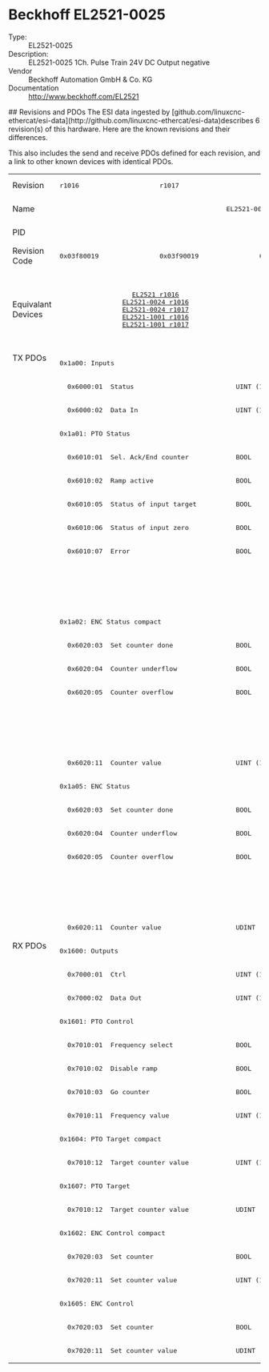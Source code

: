 #  Beckhoff EL2521-0025

<dl>
  <dt>Type:</dt><dd>EL2521-0025</dd>
  <dt>Description:</dt><dd>EL2521-0025 1Ch. Pulse Train 24V DC Output negative</dd>
  <dt>Vendor</dt><dd>Beckhoff Automation GmbH & Co. KG</dd>
  <dt>Documentation</dt><dd><a href="http://www.beckhoff.com/EL2521">http://www.beckhoff.com/EL2521</a></dd>
</dl>
## Revisions and PDOs
The ESI data ingested by [github.com/linuxcnc-ethercat/esi-data](http://github.com/linuxcnc-ethercat/esi-data)describes 6 revision(s) of this hardware.  Here are the known revisions and their differences.

This also includes the send and receive PDOs defined for each revision, and a link to other known devices with identical PDOs.

<table>
<tr >
<td class="first">Revision</td>
<td ><pre>r1016</pre></td>
<td ><pre>r1017</pre></td>
<td ><pre>r1018</pre></td>
<td ><pre>r1019</pre></td>
<td ><pre>r1020</pre></td>
<td ><pre>r1021</pre></td>
</tr>
<tr >
<td class="first">Name</td>
<td  colspan=6 align="center"><pre>EL2521-0025 1Ch. Pulse Train 24V DC Output negative</pre></td>
</tr>
<tr >
<td class="first">PID</td>
<td  colspan=6 align="center"><pre>0x09d93052</pre></td>
</tr>
<tr >
<td class="first">Revision Code</td>
<td ><pre>0x03f80019</pre></td>
<td ><pre>0x03f90019</pre></td>
<td ><pre>0x03fa0019</pre></td>
<td ><pre>0x03fb0019</pre></td>
<td ><pre>0x03fc0019</pre></td>
<td ><pre>0x03fd0019</pre></td>
</tr>
<tr >
<td class="first">Equivalant Devices</td>
<td  colspan=2 align="center"><pre><a href="EL2521">EL2521 r1016</a><br/><a href="EL2521-0024">EL2521-0024 r1016</a><br/><a href="EL2521-0024">EL2521-0024 r1017</a><br/><a href="EL2521-1001">EL2521-1001 r1016</a><br/><a href="EL2521-1001">EL2521-1001 r1017</a></pre></td>
<td  colspan=3 align="center"><pre><a href="EL2521">EL2521 r1019</a><br/><a href="EL2521">EL2521 r1020</a><br/><a href="EL2521">EL2521 r1021</a><br/><a href="EL2521-0024">EL2521-0024 r1018</a><br/><a href="EL2521-0024">EL2521-0024 r1019</a><br/><a href="EL2521-0024">EL2521-0024 r1020</a><br/><a href="EL2521-1001">EL2521-1001 r1018</a><br/><a href="EL2521-1001">EL2521-1001 r1019</a><br/><a href="EL2521-1001">EL2521-1001 r1020</a></pre></td>
<td ><pre><a href="EL2521">EL2521 r1022</a><br/><a href="EL2521-0024">EL2521-0024 r1021</a></pre></td>
</tr>
<tr class="txpdo pdosection">
<td class="first" rowspan=25 valign=top>TX PDOs</td>
<td colspan=6 align="left"><pre>0x1a00: Inputs</pre></td>
<td></td>
</tr>
<tr class="txpdo">
<td  colspan=6 align="left"><pre>  0x6000:01  Status                          UINT (16 bits)</pre></td>
</tr>
<tr class="txpdo">
<td  colspan=6 align="left"><pre>  0x6000:02  Data In                         UINT (16 bits)</pre></td>
</tr>
<tr class="txpdo pdosection">
<td  colspan=6 align="left"><pre>0x1a01: PTO Status</pre></td>
</tr>
<tr class="txpdo">
<td  colspan=2 align="left"><pre>  0x6010:01  Sel. Ack/End counter            BOOL</pre></td>
<td  colspan=4 align="left"><pre>  0x6010:01  Status__Sel. Ack/End counter    BOOL</pre></td>
</tr>
<tr class="txpdo">
<td  colspan=2 align="left"><pre>  0x6010:02  Ramp active                     BOOL</pre></td>
<td  colspan=4 align="left"><pre>  0x6010:02  Status__Ramp active             BOOL</pre></td>
</tr>
<tr class="txpdo">
<td  colspan=2 align="left"><pre>  0x6010:05  Status of input target          BOOL</pre></td>
<td  colspan=4 align="left"><pre>  0x6010:05  Status__Status of input target  BOOL</pre></td>
</tr>
<tr class="txpdo">
<td  colspan=2 align="left"><pre>  0x6010:06  Status of input zero            BOOL</pre></td>
<td  colspan=4 align="left"><pre>  0x6010:06  Status__Status of input zero    BOOL</pre></td>
</tr>
<tr class="txpdo">
<td  colspan=2 align="left"><pre>  0x6010:07  Error                           BOOL</pre></td>
<td  colspan=4 align="left"><pre>  0x6010:07  Status__Error                   BOOL</pre></td>
</tr>
<tr class="txpdo">
<td  colspan=5 align="left"></td>
<td ><pre>  0x6010:0e  Status__Sync error              BOOL</pre></td>
</tr>
<tr class="txpdo">
<td  colspan=5 align="left"></td>
<td ><pre>  0x6010:10  Status__TxPDO Toggle            BOOL</pre></td>
</tr>
<tr class="txpdo pdosection">
<td  colspan=6 align="left"><pre>0x1a02: ENC Status compact</pre></td>
</tr>
<tr class="txpdo">
<td  colspan=2 align="left"><pre>  0x6020:03  Set counter done                BOOL</pre></td>
<td  colspan=4 align="left"><pre>  0x6020:03  Status__Set counter done        BOOL</pre></td>
</tr>
<tr class="txpdo">
<td  colspan=2 align="left"><pre>  0x6020:04  Counter underflow               BOOL</pre></td>
<td  colspan=4 align="left"><pre>  0x6020:04  Status__Counter underflow       BOOL</pre></td>
</tr>
<tr class="txpdo">
<td  colspan=2 align="left"><pre>  0x6020:05  Counter overflow                BOOL</pre></td>
<td  colspan=4 align="left"><pre>  0x6020:05  Status__Counter overflow        BOOL</pre></td>
</tr>
<tr class="txpdo">
<td  colspan=5 align="left"></td>
<td ><pre>  0x6020:0e  Status__Sync error              BOOL</pre></td>
</tr>
<tr class="txpdo">
<td  colspan=5 align="left"></td>
<td ><pre>  0x6020:10  Status__TxPDO Toggle            BOOL</pre></td>
</tr>
<tr class="txpdo">
<td  colspan=6 align="left"><pre>  0x6020:11  Counter value                   UINT (16 bits)</pre></td>
</tr>
<tr class="txpdo pdosection">
<td  colspan=6 align="left"><pre>0x1a05: ENC Status</pre></td>
</tr>
<tr class="txpdo">
<td  colspan=2 align="left"><pre>  0x6020:03  Set counter done                BOOL</pre></td>
<td  colspan=4 align="left"><pre>  0x6020:03  Status__Set counter done        BOOL</pre></td>
</tr>
<tr class="txpdo">
<td  colspan=2 align="left"><pre>  0x6020:04  Counter underflow               BOOL</pre></td>
<td  colspan=4 align="left"><pre>  0x6020:04  Status__Counter underflow       BOOL</pre></td>
</tr>
<tr class="txpdo">
<td  colspan=2 align="left"><pre>  0x6020:05  Counter overflow                BOOL</pre></td>
<td  colspan=4 align="left"><pre>  0x6020:05  Status__Counter overflow        BOOL</pre></td>
</tr>
<tr class="txpdo">
<td  colspan=5 align="left"></td>
<td ><pre>  0x6020:0e  Status__Sync error              BOOL</pre></td>
</tr>
<tr class="txpdo">
<td  colspan=5 align="left"></td>
<td ><pre>  0x6020:10  Status__TxPDO Toggle            BOOL</pre></td>
</tr>
<tr class="txpdo">
<td  colspan=6 align="left"><pre>  0x6020:11  Counter value                   UDINT (32 bits)</pre></td>
</tr>
<tr class="rxpdo pdosection">
<td class="first" rowspan=18 valign=top>RX PDOs</td>
<td colspan=6 align="left"><pre>0x1600: Outputs</pre></td>
<td></td>
</tr>
<tr class="rxpdo">
<td  colspan=6 align="left"><pre>  0x7000:01  Ctrl                            UINT (16 bits)</pre></td>
</tr>
<tr class="rxpdo">
<td  colspan=6 align="left"><pre>  0x7000:02  Data Out                        UINT (16 bits)</pre></td>
</tr>
<tr class="rxpdo pdosection">
<td  colspan=6 align="left"><pre>0x1601: PTO Control</pre></td>
</tr>
<tr class="rxpdo">
<td  colspan=2 align="left"><pre>  0x7010:01  Frequency select                BOOL</pre></td>
<td  colspan=4 align="left"><pre>  0x7010:01  Control__Frequency select       BOOL</pre></td>
</tr>
<tr class="rxpdo">
<td  colspan=2 align="left"><pre>  0x7010:02  Disable ramp                    BOOL</pre></td>
<td  colspan=4 align="left"><pre>  0x7010:02  Control__Disable ramp           BOOL</pre></td>
</tr>
<tr class="rxpdo">
<td  colspan=2 align="left"><pre>  0x7010:03  Go counter                      BOOL</pre></td>
<td  colspan=4 align="left"><pre>  0x7010:03  Control__Go counter             BOOL</pre></td>
</tr>
<tr class="rxpdo">
<td  colspan=6 align="left"><pre>  0x7010:11  Frequency value                 UINT (16 bits)</pre></td>
</tr>
<tr class="rxpdo pdosection">
<td  colspan=6 align="left"><pre>0x1604: PTO Target compact</pre></td>
</tr>
<tr class="rxpdo">
<td  colspan=6 align="left"><pre>  0x7010:12  Target counter value            UINT (16 bits)</pre></td>
</tr>
<tr class="rxpdo pdosection">
<td  colspan=6 align="left"><pre>0x1607: PTO Target</pre></td>
</tr>
<tr class="rxpdo">
<td  colspan=6 align="left"><pre>  0x7010:12  Target counter value            UDINT (32 bits)</pre></td>
</tr>
<tr class="rxpdo pdosection">
<td  colspan=6 align="left"><pre>0x1602: ENC Control compact</pre></td>
</tr>
<tr class="rxpdo">
<td  colspan=2 align="left"><pre>  0x7020:03  Set counter                     BOOL</pre></td>
<td  colspan=4 align="left"><pre>  0x7020:03  Control__Set counter            BOOL</pre></td>
</tr>
<tr class="rxpdo">
<td  colspan=6 align="left"><pre>  0x7020:11  Set counter value               UINT (16 bits)</pre></td>
</tr>
<tr class="rxpdo pdosection">
<td  colspan=6 align="left"><pre>0x1605: ENC Control</pre></td>
</tr>
<tr class="rxpdo">
<td  colspan=2 align="left"><pre>  0x7020:03  Set counter                     BOOL</pre></td>
<td  colspan=4 align="left"><pre>  0x7020:03  Control__Set counter            BOOL</pre></td>
</tr>
<tr class="rxpdo">
<td  colspan=6 align="left"><pre>  0x7020:11  Set counter value               UDINT (32 bits)</pre></td>
</tr>
</table>

